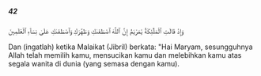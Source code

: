 ##### 42

<span class="ayah">وَإِذْ قَالَتِ ٱلْمَلَٰٓئِكَةُ يَٰمَرْيَمُ إِنَّ ٱللَّهَ ٱصْطَفَىٰكِ وَطَهَّرَكِ وَٱصْطَفَىٰكِ عَلَىٰ نِسَآءِ ٱلْعَٰلَمِينَ</span>

<span class="ayah_translation">Dan (ingatlah) ketika Malaikat (Jibril) berkata: "Hai Maryam, sesungguhnya Allah telah memilih kamu, mensucikan kamu dan melebihkan kamu atas segala wanita di dunia (yang semasa dengan kamu).</span>
